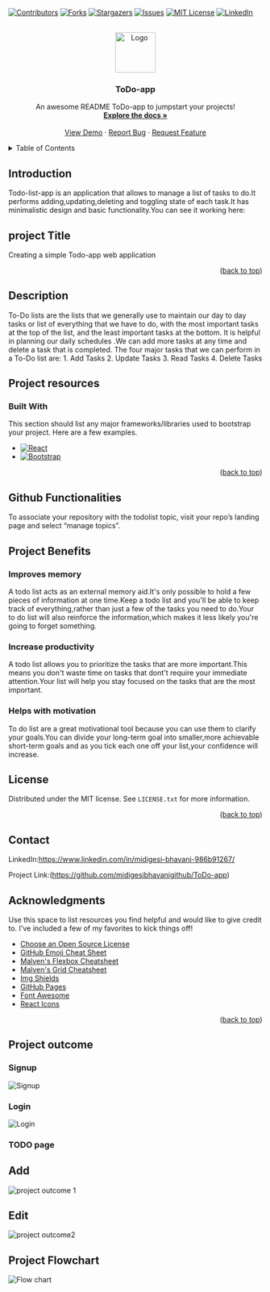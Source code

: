  <!-- Improved compatibility of back to top link: See: https://github.com/midigesibhavanigithub/ToDo-app/pull/73 -->
<a name="readme-top"></a>
<!--
*** Thanks for checking out the ToDo-app. If you have a suggestion
*** that would make this better, please fork the repo and create a pull request
*** or simply open an issue with the tag "enhancement".
*** Don't forget to give the project a star!
*** Thanks again! Now go create something AMAZING! :D
-->



<!-- PROJECT SHIELDS -->
<!--
*** I'm using markdown "reference style" links for readability.
*** Reference links are enclosed in brackets [ ] instead of parentheses ( ).
*** See the bottom of this document for the declaration of the reference variables
*** for contributors-url, forks-url, etc. This is an optional, concise syntax you may use.
*** https://www.markdownguide.org/basic-syntax/#reference-style-links
-->
[![Contributors][contributors-shield]][contributors-url]
[![Forks][forks-shield]][forks-url]
[![Stargazers][stars-shield]][stars-url]
[![Issues][issues-shield]][issues-url]
[![MIT License][license-shield]][license-url]
[![LinkedIn][linkedin-shield]][linkedin-url]



<!-- PROJECT LOGO -->
<br />
<div align="center">
  <a href="https://github.com/midigesibhavanigithub/ToDo-app">
    <img src="https://github.com/midigesibhavanigithub/ToDo-app/blob/main/images/download.jpg" alt="Logo" width="80" height="80">
  </a>

  <h3 align="center">ToDo-app</h3>

  <p align="center">
    An awesome README ToDo-app to jumpstart your projects!
    <br />
    <a href="https://github.com/midigesibhavanigithub/ToDo-app"><strong>Explore the docs »</strong></a>
    <br />
    <br />
    <a href="https://github.com/midigesibhavanigithub/ToDo-app">View Demo</a>
    ·
    <a href="https://github.com/midigesibhavanigithub/ToDo-app/issues">Report Bug</a>
    ·
    <a href="https://github.com/midigesibhavanigithub/Todo-app/issues">Request Feature</a>
  </p>
</div>



<!-- TABLE OF CONTENTS -->
<details>
  <summary>Table of Contents</summary>
  <ol>
   <li><a href="#Introduction">Introduction</a></li>
    <li><a href="#Project Title">project title</a></li>
        <li><a href="#Description">Description</a></li>
       <li><a href="#Project Resources">project Resources</a></li>
   <ul>
    <li><a href="#Built-with">Built-with</a> </li>
   </ul>
  </li>
    <li><a href="#Github Functionalities">Github Funtionalities</a></li>
    <li><a href="#Project Benefits">Project Benefits</a></li>
   <ul>
    <li><a href="#Improves memory">Improves memory</a></li>
        <li><a href="#Increase productivity">Increase productivity</a></li>
    <li><a href="#Helps with motivation">Helps with motivation</a></li>
    
   </ul>
    <li><a href="#License">License</a></li>
    <li><a href="#Contact">Contact</a></li>
    <li><a href="#Acknowledgments">Acknowledgments</a></li>
    <li><a href="#Project outcome">Project outcome</a></li>
    <ul> 
     <li><a href="#Signup">Signup</a></li>
     <li><a href="#Login">Login</a></li>
     <li><a href="#Todopage">Todopage</a></li>
     <ul>
      <li><a href="#Add">Add</li>
       <li><a href="#Edit">Edit</li>
      </ul>
     </ul>
    <li><a href="#Project Flowchart">Project Flowchart</a></li>
  
  </ol>
</details>



<!-- ABOUT THE PROJECT -->

## Introduction
Todo-list-app is an application that allows to manage a list of tasks to do.It performs adding,updating,deleting and toggling state of each task.It has minimalistic design and basic functionality.You can see it working here:

## project Title

Creating a simple Todo-app web application
<p align="right">(<a href="#readme-top">back to top</a>)</p>

## Description

To-Do lists are the lists that we generally use to maintain our day to day tasks or list of everything that we have to do, with the most important tasks at the top of the list, and the least important tasks at the bottom. It is helpful in planning our daily schedules .We can add more tasks at any time and  delete  a task that is completed. The four major tasks that we can perform in a To-Do list are:
                   1. Add Tasks
                   2. Update Tasks
                   3. Read Tasks
                  4. Delete Tasks
                  
## Project resources                  

### Built With

This section should list any major frameworks/libraries used to bootstrap your project. Here are a few examples.

* [![React][React.js]][React-url]
* [![Bootstrap][Bootstrap.com]][Bootstrap-url]

<p align="right">(<a href="#readme-top">back to top</a>)</p>


             
    

## Github Functionalities
To associate your repository with the todolist topic, visit your repo’s landing page and select “manage topics”.

## Project Benefits

### Improves memory
A todo list acts as an external memory aid.It's only possible to hold a few pieces of information at one time.Keep a todo list and you'll be able to keep track of everything,rather than just a few of the tasks you need to do.Your to do list will also reinforce the information,which makes it less likely you're going to forget something.

### Increase productivity
A todo list allows you to prioritize the tasks that are more important.This means you don't waste time on tasks that dont't require your immediate attention.Your list will help you stay focused on the tasks that are the most important.

### Helps with motivation
To do list are a great motivational tool because you can use them to clarify your goals.You can divide your long-term goal into smaller,more achievable short-term goals and as you tick each one off your list,your confidence will increase.


<!-- LICENSE -->
## License

Distributed under the MIT license. See `LICENSE.txt` for more information.

<p align="right">(<a href="#readme-top">back to top</a>)</p>

<!-- CONTACT -->
## Contact

LinkedIn:https://www.linkedin.com/in/midigesi-bhavani-986b91267/

Project Link:(https://github.com/midigesibhavanigithub/ToDo-app)                                                      

<!-- ACKNOWLEDGMENTS -->
## Acknowledgments

Use this space to list resources you find helpful and would like to give credit to. I've included a few of my favorites to kick things off!

* [Choose an Open Source License](https://choosealicense.com)
* [GitHub Emoji Cheat Sheet](https://www.webpagefx.com/tools/emoji-cheat-sheet)
* [Malven's Flexbox Cheatsheet](https://flexbox.malven.co/)
* [Malven's Grid Cheatsheet](https://grid.malven.co/)
* [Img Shields](https://shields.io)
* [GitHub Pages](https://pages.github.com)
* [Font Awesome](https://fontawesome.com)
* [React Icons](https://react-icons.github.io/react-icons/search)

<p align="right">(<a href="#readme-top">back to top</a>)</p>

## Project outcome

### Signup
![Signup](https://github.com/midigesibhavanigithub/ToDo-app/blob/main/signup.png)

### Login
![Login](https://github.com/midigesibhavanigithub/ToDo-app/blob/main/login.png)

### TODO page
## Add
![project outcome 1](https://github.com/midigesibhavanigithub/ToDo-app/blob/main/p1.png)
## Edit
![project outcome2](https://github.com/midigesibhavanigithub/ToDo-app/blob/main/p2.png)

## Project Flowchart

![Flow chart](https://github.com/midigesibhavanigithub/ToDo-app/blob/main/Todoapp%20flowchart.png)

<!-- MARKDOWN LINKS & IMAGES -->
<!-- https://www.markdownguide.org/basic-syntax/#reference-style-links -->
[contributors-shield]: https://img.shields.io/github/contributors/midigesibhavanigithub/ToDo-app.svg?style=for-the-badge
[contributors-url]: https://github.com/midigesibhavanigithub/ToDo-app/graphs/contributors
[forks-shield]: https://img.shields.io/github/forks/midigesibhavanigithub/ToDo-app.svg?style=for-the-badge
[forks-url]: https://github.com/midigesibhavanigithub/ToDo-app/network/members
[stars-shield]: https://img.shields.io/github/stars/midigesibhavanigithub/ToDo-app.svg?style=for-the-badge
[stars-url]: https://github.com/midigesibhavanigithub/ToDo-app/stargazers
[issues-shield]: https://img.shields.io/github/issues/midigesibhavanigithub/ToDo-app.svg?style=for-the-badge
[issues-url]: https://github.com/midigesibhavanigithub/ToDo-app/issues
[license-shield]: https://img.shields.io/github/license/midigesibhavanigithub/ToDo-app.svg?style=for-the-badge
[license-url]:https://github.com/midigesibhavanigithub/ToDo-app/blob/main/LICENSE.txt
[linkedin-shield]: https://img.shields.io/badge/-LinkedIn-black.svg?style=for-the-badge&logo=linkedin&colorB=555
[linkedin-url]: https://www.linkedin.com/in/midigesi-bhavani-986b91267/
[product-screenshot]: images/screenshot.png

[React.js]: https://img.shields.io/badge/React-20232A?style=for-the-badge&logo=react&logoColor=61DAFB
[React-url]: https://reactjs.org/

[Bootstrap.com]: https://img.shields.io/badge/Bootstrap-563D7C?style=for-the-badge&logo=bootstrap&logoColor=white
[Bootstrap-url]: https://getbootstrap.com

                 

